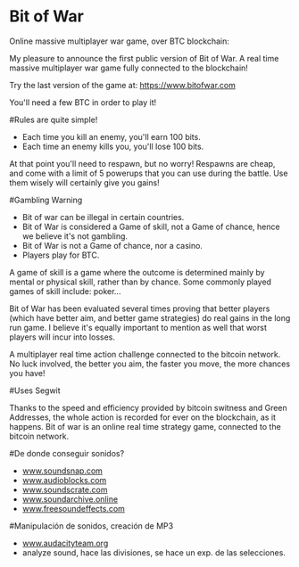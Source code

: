 # Bit of War

Online massive multiplayer war game, over BTC blockchain:

My pleasure to announce the first public version of Bit of War. A real time massive multiplayer war game fully connected to the blockchain!

Try the last version of the game at: https://www.bitofwar.com

You'll need a few BTC in order to play it!

#Rules are quite simple!

- Each time you kill an enemy, you'll earn 100 bits.
- Each time an enemy kills you, you'll lose 100 bits.

At that point you'll need to respawn, but no worry!
Respawns are cheap, and come with a limit of 5 powerups that you can use during the battle.
Use them wisely will certainly give you gains!

#Gambling Warning

- Bit of war can be illegal in certain countries.
- Bit of War is considered a Game of skill, not a Game of chance, hence we believe it's not gambling.
- Bit of War is not a Game of chance, nor a casino.
- Players play for BTC.

A game of skill is a game where the outcome is determined mainly by mental or physical skill, rather than by chance. Some commonly played games of skill include: poker...

Bit of War has been evaluated several times proving that better players (which have better aim, and better game strategies) do real gains in the long run game. I believe it's equally important to mention as well that worst players will incur into losses.

A multiplayer real time action challenge connected to the bitcoin network. No luck involved, the better you aim, the faster you move, the more chances you have!

#Uses Segwit

Thanks to the speed and efficiency provided by bitcoin switness and Green Addresses, the whole action is recorded for ever on the blockchain, as it happens. Bit of war is an online real time strategy game, connected to the bitcoin network.

#De donde conseguir sonidos?

- www.soundsnap.com
- www.audioblocks.com
- www.soundscrate.com
- www.soundarchive.online
- www.freesoundeffects.com

#Manipulación de sonidos, creación de MP3

- www.audacityteam.org
- analyze sound, hace las divisiones, se hace un exp. de las selecciones.
